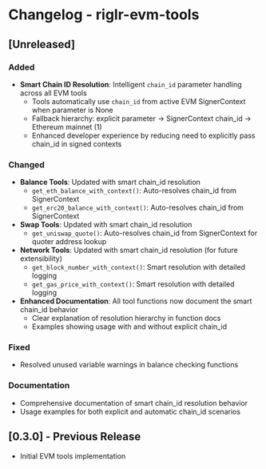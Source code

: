 # Changelog - riglr-evm-tools

## [Unreleased]

### Added
- **Smart Chain ID Resolution**: Intelligent `chain_id` parameter handling across all EVM tools
  - Tools automatically use `chain_id` from active EVM SignerContext when parameter is None
  - Fallback hierarchy: explicit parameter → SignerContext chain_id → Ethereum mainnet (1)
  - Enhanced developer experience by reducing need to explicitly pass chain_id in signed contexts

### Changed
- **Balance Tools**: Updated with smart chain_id resolution
  - `get_eth_balance_with_context()`: Auto-resolves chain_id from SignerContext
  - `get_erc20_balance_with_context()`: Auto-resolves chain_id from SignerContext
- **Swap Tools**: Updated with smart chain_id resolution
  - `get_uniswap_quote()`: Auto-resolves chain_id from SignerContext for quoter address lookup
- **Network Tools**: Updated with smart chain_id resolution (for future extensibility)
  - `get_block_number_with_context()`: Smart resolution with detailed logging
  - `get_gas_price_with_context()`: Smart resolution with detailed logging
- **Enhanced Documentation**: All tool functions now document the smart chain_id behavior
  - Clear explanation of resolution hierarchy in function docs
  - Examples showing usage with and without explicit chain_id

### Fixed
- Resolved unused variable warnings in balance checking functions

### Documentation
- Comprehensive documentation of smart chain_id resolution behavior
- Usage examples for both explicit and automatic chain_id scenarios

## [0.3.0] - Previous Release
- Initial EVM tools implementation